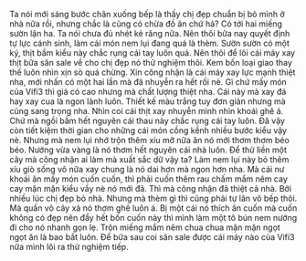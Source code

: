 Ta nói mới sáng bước chân xuống bếp là thấy chị đẹp chuẩn bị bỏ mình ở nhà nữa rồi, nhưng chắc là cũng có chừa đồ ăn chứ hả? Có tới hai miếng sườn lận ha. Ta nói chưa đủ nhét kẻ răng nữa. Nên thôi bữa nay quyết định tự lực cánh sinh, làm cái món nem lụi đang quá là thèm. Sườn sườn có một ký, thịt bầm kiểu này chắc rụng cái tay luôn quá. Nên thôi để lôi cái máy xay thịt bữa săn sale về cho chị đẹp nó thử nghiệm thôi. Kem bốn loại giao thay thế luôn nhìn xịn sò quá chừng. Xin công nhận là cái máy xay lực mạnh thiệt nha, mới nhấn có một hai lần mà đã nhuyễn ra hết rồi nè. Gì chứ mấy món của Vifi3 thì giá có cao nhưng mà chất lượng thiệt nha. Cái này mà xay đá hay xay cua là ngon lành luôn. Thiết kế màu trắng tuy đơn giản nhưng mà cũng sang trọng nha. Nhìn coi cái thịt xay nhuyễn mình nhìn khoái ghê á. Chứ mà ngồi bầm hết nguyên cái thau này chắc rụng cái tay luôn. Đã vậy còn tiết kiệm thời gian cho những cái món cồng kềnh nhiều bước kiểu vậy nè. Nhưng mà nem lụi nhớ trộn thêm xíu mỡ nữa ăn nó mới thơm thơm béo béo. Nướng vừa vàng là nó thơm hết nguyên cái nhà luôn. Để thử liền một cây mà công nhận ai làm mà xuất sắc dữ vậy ta? Làm nem lụi này bỏ thêm xíu giò sống vô nữa xay chung là nó dai hơn mà ngon hơn nha. Mà cái nư khoái ăn mấy món cuốn cuốn, thì phải cuốn thêm rau chấm mắm nêm cay cay mặn mặn kiểu vầy nè nó mới đã. Thì mà công nhận đã thiệt cả nhà. Bởi nhiều lúc chị đẹp bỏ nhà. Nhưng mà thèm gì thì cũng phải tự lăn vô bếp thôi. Mà quấn vô cây xả nó thơm ghê luôn á. Bị một cái nó thích ăn cuốn mà cuốn không có đẹp nên đẩy hết bốn cuốn này thì mình làm một tô bún nem nướng đi cho nó nhanh gọn lẹ. Trộn miếng mắm nêm chua chua mặn mặn ngọt ngọt ăn là bao bắt luôn. Để bữa sau coi săn sale được cái máy nào của Vifi3 nữa mình lôi ra thử nghiệm tiếp.